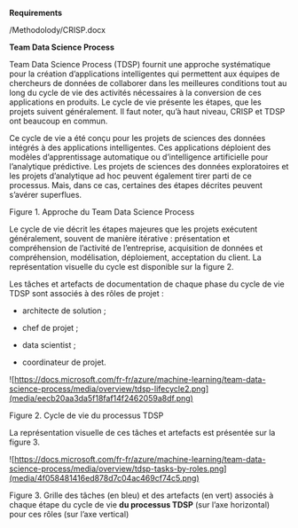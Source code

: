 **Requirements**

/Methodolody/CRISP.docx

**Team Data Science Process**

Team Data Science Process (TDSP) fournit une approche systématique pour la
création d’applications intelligentes qui permettent aux équipes de chercheurs
de données de collaborer dans les meilleures conditions tout au long du cycle de
vie des activités nécessaires à la conversion de ces applications en produits.
Le cycle de vie présente les étapes, que les projets suivent généralement. Il
faut noter, qu’à haut niveau, CRISP et TDSP ont beaucoup en commun.

Ce cycle de vie a été conçu pour les projets de sciences des données intégrés à
des applications intelligentes. Ces applications déploient des modèles
d’apprentissage automatique ou d’intelligence artificielle pour l’analytique
prédictive. Les projets de sciences des données exploratoires et les projets
d’analytique ad hoc peuvent également tirer parti de ce processus. Mais, dans ce
cas, certaines des étapes décrites peuvent s’avérer superflues.

Figure 1. Approche du Team Data Science Process

Le cycle de vie décrit les étapes majeures que les projets exécutent
généralement, souvent de manière itérative : présentation et compréhension de
l’activité de l’entreprise, acquisition de données et compréhension,
modélisation, déploiement, acceptation du client. La représentation visuelle du
cycle est disponible sur la figure 2.

Les tâches et artefacts de documentation de chaque phase du cycle de vie TDSP
sont associés à des rôles de projet :

-   architecte de solution ;

-   chef de projet ;

-   data scientist ;

-   coordinateur de projet.

![https://docs.microsoft.com/fr-fr/azure/machine-learning/team-data-science-process/media/overview/tdsp-lifecycle2.png](media/eecb20aa3da5f18faf14f2462059a8df.png)

Figure 2. Cycle de vie du processus TDSP

La représentation visuelle de ces tâches et artefacts est présentée sur la
figure 3.

![https://docs.microsoft.com/fr-fr/azure/machine-learning/team-data-science-process/media/overview/tdsp-tasks-by-roles.png](media/4f058481416ed878d7c04ac469cf74c5.png)

Figure 3. Grille des tâches (en bleu) et des artefacts (en vert) associés à
chaque étape du cycle de vie **du processus TDSP** (sur l’axe horizontal) pour
ces rôles (sur l’axe vertical)
